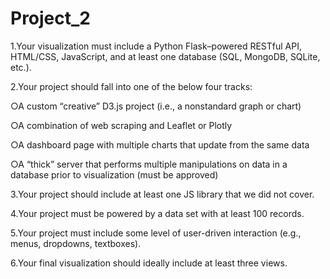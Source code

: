 # Project_2

1.Your visualization must include a Python Flask–powered RESTful API, HTML/CSS, JavaScript, and at least one database (SQL, MongoDB, SQLite, etc.). 

2.Your project should fall into one of the below four tracks:

○A custom “creative” D3.js project (i.e., a nonstandard graph or chart)

○A combination of web scraping and Leaflet or Plotly

○A dashboard page with multiple charts that update from the same data

○A “thick” server that performs multiple manipulations on data in a database prior to visualization (must be approved)

3.Your project should include at least one JS library that we did not cover.

4.Your project must be powered by a data set with at least 100 records.

5.Your project must include some level of user-driven interaction (e.g., menus, dropdowns, textboxes).

6.Your final visualization should ideally include at least three views. 
